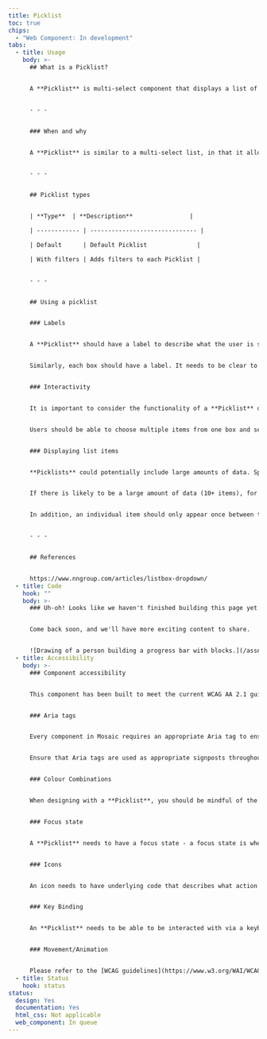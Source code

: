 ```yaml
---
title: Picklist
toc: true
chips:
  - "Web Component: In development"
tabs:
  - title: Usage
    body: >-
      ## What is a Picklist?


      A **Picklist** is multi-select component that displays a list of selectable options, where more than one item can be selected. It is displayed as two boxes side-by-side, where the user can move items across from left to right or right to left. Typically, one of these boxes would be a list of options, and the other box would be a list of 'selected' items.


      - - -


      ### When and why


      A **Picklist** is similar to a multi-select list, in that it allows the user to select multiple items from a list of possible options, however the **Picklist** moves the selected items into a separate list.  This allows the user to clearly see what has been selected, and can potentially give them the ability to reorder the selected items if required. 


      - - -


      ## Picklist types


      | **Type**  | **Description**                |

      | ------------ | ------------------------------ |

      | Default      | Default Picklist              |

      | With filters | Adds filters to each Picklist |


      - - -


      ## Using a picklist


      ### Labels


      A **Picklist** should have a label to describe what the user is selecting. Without a label, the **Picklist** will be confusing for the user, as they require the context to know exactly what they are picking from. Ensure you choose a descriptive label that is appropriate for the desired intention.


      Similarly, each box should have a label. It needs to be clear to the user which side is the list of options, and which side is the list of items that have been selected. As an example, if you were creating a **Picklist** of employees to assign to a specific task, you might label one side 'Employees' and the other side 'Assigned'.


      ### Interactivity


      It is important to consider the functionality of a **Picklist** outside of forming two separate lists. The main usage of it is to clearly define what options have been chosen, and which are available to choose from, but in addition the user will also need to be selecting items from either of the lists to move them from one side to the other.


      Users should be able to choose multiple items from one box and select them using checkboxes, to enable them to move multiple items at once - this reduces the amount of clicks a user needs to make when moving a large number of items between the two lists. If an item has been selected, it should be clearly visible to the user - normally, this would be indicated by the selector being ticked.


      ### Displaying list items


      **Picklists** could potentially include large amounts of data. Special care should be taken to consider what the best ordering of items in a **Picklist** should be - alphabetical is usually a good idea, but sometimes you might consider an alternative sort order if that is more appropriate.


      If there is likely to be a large amount of data (10+ items), for example if you are picking from a number of employees, then the **Picklist** with filters type should be used.


      In addition, an individual item should only appear once between the two boxes - an item is either selected or it is not. The physical movement of an item from one box to the other gives the user a definitive answer as to whether something has been picked or not. Do not leave room for ambiguity in this instance. 


      - - -


      ## References


      https://www.nngroup.com/articles/listbox-dropdown/
  - title: Code
    hook: ""
    body: >-
      ### Uh-oh! Looks like we haven't finished building this page yet.


      Come back soon, and we'll have more exciting content to share.


      ![Drawing of a person building a progress bar with blocks.](/assets/img/downloading.svg "Just a few more pieces to go before it is ready...")
  - title: Accessibility
    body: >-
      ### Component accessibility


      This component has been built to meet the current WCAG AA 2.1 guidelines. We also test these components against the guidelines before release.


      ### Aria tags


      Every component in Mosaic requires an appropriate Aria tag to ensure that screen readers can effectively parse the page. Aria tags are provided as part of Mosaic. Please do not override these without good reason.


      Ensure that Aria tags are used as appropriate signposts throughout the product.


      ### Colour Combinations


      When designing with a **Picklist**, you should be mindful of the colour combinations you are using. The components have been designed with this in mind, but if you are using colours that are not part of the default component, please ensure that there is a clear colour contrast within the parts of the component and between the **Picklist** and the background it is on. To check the contrast, please use [WebAIM's contrast checker](https://webaim.org/resources/contrastchecker/).


      ### Focus state


      A **Picklist** needs to have a focus state - a focus state is when you tab into an element to interact with it. Ensure that users can use their keyboard to focus on the elements within the **Picklist**.


      ### Icons


      An icon needs to have underlying code that describes what action the icon takes. the labels should be specific - for example, 'bin' icon for delete should be labelled 'delete'. not 'bin'.


      ### Key Binding


      An **Picklist** needs to be able to be interacted with via a keyboard. Where possible we will provide key-binds within our Mosaic component or there will be default HTML ones. If this isn't the case then please implement logical key-binds for all intractable components.


      ### Movement/Animation


      Please refer to the [WCAG guidelines](https://www.w3.org/WAI/WCAG21/quickref/?showtechniques=129%2C131%2C133%2C136%2C141%2C145%2C147%2C1412%2C211%2C212%2C231%2C241%2C245%2C251%2C254%2C312%2C322%2C332%2C411%2C412%2C413#three-flashes-or-below-threshold) for the time-based considerations for animations.
  - title: Status
    hook: status
status:
  design: Yes
  documentation: Yes
  html_css: Not applicable
  web_component: In queue
---
```

